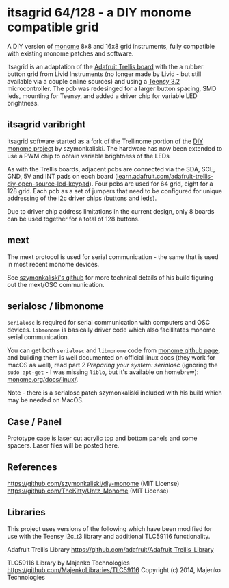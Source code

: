 # itsagrid 64/128 - a DIY monome compatible grid

A DIY version of [monome](https://monome.org/) 8x8 and 16x8 grid instruments, fully compatible with existing monome patches and software.

itsagrid is an adaptation of the 
[Adafruit Trellis board](https://www.adafruit.com/product/1616) with the a rubber button grid from Livid Instruments (no longer made by Livid - but still available via a couple online sources) and using a [Teensy 3.2](https://www.pjrc.com/teensy/) microcontroller. The pcb was redesinged for a larger button spacing, SMD leds, mounting for Teensy, and added a driver chip for variable LED brightness.


## itsagrid varibright

itsagrid software started as a fork of the Trellinome portion of the [DIY monome project](https://github.com/szymonkaliski/diy-monome) by szymonkaliski. The hardware has now been extended to use a PWM chip to obtain variable brightness of the LEDs 

As with the Trellis boards, adjacent pcbs are connected via the SDA, SCL, GND, 5V and INT pads on each board  ([learn.adafruit.com/adafruit-trellis-diy-open-source-led-keypad](https://learn.adafruit.com/adafruit-trellis-diy-open-source-led-keypad)). Four pcbs are used for 64 grid, eight for a 128 grid. Each pcb as a set of jumpers that need to be configured for unique addressing of the i2c driver chips (buttons and leds).

Due to driver chip address limitations in the current design, only 8 boards can be used together for a total of 128 buttons.


## mext

The mext protocol is used for serial communication - the same that is used in most recent monome devices.

See [szymonkaliski's github](https://github.com/szymonkaliski/diy-monome) for more technical details of his build figuring out the mext/OSC communication.


## serialosc / libmonome

`serialosc` is required for serial communication with computers and OSC devices. `libmonome` is basically driver code which also facillitates monome serial communication.

You can get both `serialosc` and `libmonome` code from [monome github page](https://github.com/monome), and building them is well documented on official linux docs (they work for macOS as well), read part *2 Preparing your system: serialosc* (ignoring the `sudo apt-get` - I was missing `liblo`, but it's available on homebrew): [monome.org/docs/linux/](https://monome.org/docs/linux/).

Note - there is a serialosc patch szymonkaliski included with his build which may be needed on MacOS.


## Case / Panel

Prototype case is laser cut acrylic top and bottom panels and some spacers. Laser files will be posted here.

## References 

https://github.com/szymonkaliski/diy-monome (MIT License)
https://github.com/TheKitty/Untz_Monome (MIT License)

## Libraries

This project uses versions of the following which have been modified for use with the Teensy i2c_t3 library and additional TLC59116 functionality.

Adafruit Trellis Library
https://github.com/adafruit/Adafruit_Trellis_Library

TLC59116 Library by Majenko Technologies
https://github.com/MajenkoLibraries/TLC59116
Copyright (c) 2014, Majenko Technologies
